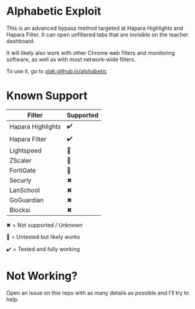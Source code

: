 # Alphabetic Exploit
This is an advanced bypass method targeted at Hapara Highlights and Hapara Filter. It can open unfiltered tabs that are invisible on the teacher dashboard.

It will likely also work with other Chrome web filters and monitoring software, as well as with most network-wide filters.

To use it, go to [xlak.github.io/alphabetic](https://xlak.github.io/alphabetic)

# Known Support

Filter | Supported
--- | ---
Hapara Highlights | ✔️
Hapara Filter | ✔️
Lightspeed | 🧪
ZScaler | 🧪
FortiGate | 🧪
Securly | ✖
LanSchool | ✖
GoGuardian | ✖
Blocksi | ✖

✖ = Not supported / Unknown

🧪 = Untested but likely works

✔️ = Tested and fully working

# Not Working?
Open an issue on this repo with as many details as possible and I'll try to help.
